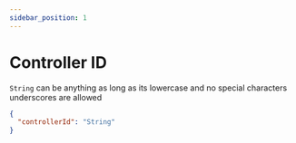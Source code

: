 ```yaml
---
sidebar_position: 1
---
```


# Controller ID

`String` can be anything as long as its lowercase and no special characters underscores are allowed

```json
{
  "controllerId": "String"
}
```